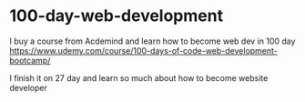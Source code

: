 # 100-day-web-development

I buy a course from Acdemind and learn how to become web dev in 100 day
https://www.udemy.com/course/100-days-of-code-web-development-bootcamp/

I finish it on 27 day and learn so much about how to become website developer
